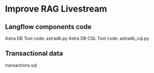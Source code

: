 # Improve RAG Livestream

## Langflow components code

Astra DB Tool code: astradb.py
Astra DB CQL Tool code: astradb_cql.py

## Transactional data

transactions.sql
